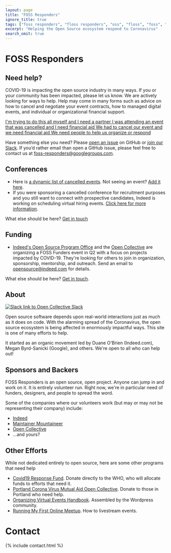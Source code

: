 ```yaml
---
layout: page
title: "FOSS Responders"
ignore_title: true
tags: ["foss responders", "floss responders", "oss", "floss", "foss", "open source", "aid", "coronavirus", "covid-19", "opensource"]
excerpt: "Helping the Open Source ecosystem respond to Coronavirus"
search_omit: true
---
```


<h1 class="center">FOSS Responders</h1>

## Need help?

COVID-19 is impacting the open source industry in many ways. If you or your community has been impacted, please let us know. We are actively looking for ways to help. Help may come in many forms such as advice on how to cancel and negotiate your event contracts, how to managed digital events, and individual or organizational financial support.

<a href="https://github.com/foss-responders/support-requests/issues/new?assignees=&labels=&template=i-am-trying-to-do-this-all-myself-and-i-need-a-partner.md&title=%5BHELP%5D">
  <span class="btn help">
  I'm trying to do this all myself and I need a partner
  </span>
</a>

<a href="https://github.com/foss-responders/support-requests/issues/new?assignees=&labels=&template=i-was-attending-an-event-that-was-cancelled-and-i-need-need-financial-aid.md&title=%5BINDIVIDUAL%5D">
  <span class="btn help">
  I was attending an event that was cancelled and I need financial aid
  </span>
</a>

<a href="https://github.com/foss-responders/support-requests/issues/new?assignees=&labels=&template=we-had-to-cancel-our-event-and-we-need-financial-aid.md&title=%5BEVENT%5D">
  <span class="btn help">
  We had to cancel our event and we need financial aid
  </span>
</a>

<a href="https://github.com/foss-responders/support-requests/issues/new?assignees=&labels=&template=we-need-people-to-help-us-organize-or-respond.md&title=%5BORGANIZE%5D">
  <span class="btn help">
  We need people to help us organize or respond
  </span>
</a>

Have something else you need? Please [open an issue](https://github.com/foss-responders/support-requests/issues/new) on GitHub or [join our Slack](https://slack.opencollective.com/#crisis-working-group). If you’d rather email than open a GitHub issue, please feel free to contact us at [foss-responders@googlegroups.com](mailto:foss-responders@googlegroups.com).

## Conferences

- Here is [a dynamic list of cancelled events](https://airtable.com/shrETNURgXNrGWbd8/tblc49hMMykARebo8). Not seeing an event? [Add it here](https://airtable.com/shr5QBJUPPOQUJfND).
- If you were sponsoring a cancelled conference for recruitment purposes and you still want to connect with prospective candidates, Indeed is working on scheduling virtual hiring events. [Click here for more information](https://events.indeed.com/hiringevents/#get_started_form).

What else should be here? [Get in touch](mailto:foss-responders@googlegroups.com!)


## Funding

- [Indeed's Open Source Program Office](https://opensource.indeed.com) and the [Open Collective](https://opencollective.com) are organizing a FOSS Funders event in Q2 with a focus on projects impacted by COVID-19. They're looking for others to join in organization, sponsorship, mentorship, and outreach. Send an email to [opensource@indeed.com](mailto:opensource@indeed.com) for details.

What else should be here? [Get in touch](mailto:foss-responders@googlegroups.com).

## About

<p class="center"><a href="https://slack.opencollective.com/#crisis-working-group"><img src="https://img.shields.io/badge/slack-open%20collective-blue" alt="Slack link to Open Collective Slack"/></a></p>

Open source software depends upon real-world interactions just as much as it does on code. With the alarming spread of the Coronavirus, the open source ecosystem is being affected in enormously impactful ways. This site is one of many efforts to help.

It started as an organic movement led by Duane O'Brien (Indeed.com), Megan Byrd-Sanicki (Google), and others. We're open to all who can help out!

## Sponsors and Backers

FOSS Responders is an open source, open project. Anyone can jump in and work on it. It is entirely volunteer run. Right now, we're in particular need of funders, designers, and people to spread the word.

Some of the companies where our volunteers work (but may or may not be representing their company) include:

- [Indeed](https://indeed.com)
- [Maintainer Mountaineer](https://maintainer.io)
- [Open Collective](https://opencollective.com)
- ...and yours?

## Other Efforts

While not dedicated entirely to open source, here are some other programs that need help

* [Covid19 Response Fund](https://covid19responsefund.org/). Donate directly to the WHO, who will allocate funds to efforts that need it.
* [Portland Corona Virus Mutual Aid Open Collective](https://opencollective.com/portland-corona-virus-mutual-aid-fund). Donate to those in Portland who need help.
* [Organizing Virtual Events Handbook](https://make.wordpress.org/community/handbook/meetup-organizer/resources/organizing-virtual-events/). Assembled by the Wordpress community.
* [Running My First Online Meetup](https://dev.to/_phzn/running-my-first-online-meetup-o1h). How to livestream events.

# Contact

{% include contact.html %}
